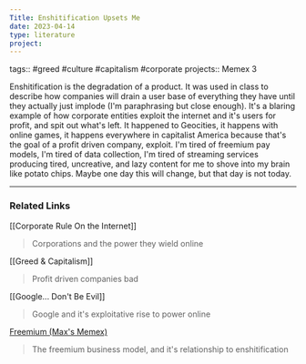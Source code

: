```yaml
---
Title: Enshitification Upsets Me
date: 2023-04-14
type: literature
project:
---
```

tags:: #greed #culture #capitalism #corporate 
projects:: Memex 3


Enshitification is the degradation of a product. It was used in class to describe how companies will drain a user base of everything they have until they actually just implode (I'm paraphrasing but close enough). It's a blaring example of how corporate entities exploit the internet and it's users for profit, and spit out what's left. It happened to Geocities, it happens with online games, it happens everywhere in capitalist America because that's the goal of a profit driven company, exploit. I'm tired of freemium pay models, I'm tired of data collection, I'm tired of streaming services producing tired, uncreative, and lazy content for me to shove into my brain like potato chips. Maybe one day this will change, but that day is not today.

---

### Related Links

[[Corporate Rule On the Internet]]
> Corporations and the power they wield online

[[Greed & Capitalism]]
> Profit driven companies bad

[[Google... Don't Be Evil]]
> Google and it's exploitative rise to power online

[Freemium (Max's Memex)](https://maxthebeast300.github.io/Hist1900memex/thoughts/atomicNotes/Freemium/)
> The freemium business model, and it's relationship to enshitification
